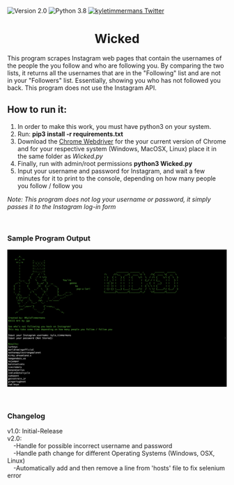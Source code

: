 ![Version 2.0](http://img.shields.io/badge/version-v2.0-orange.svg)
![Python 3.8](http://img.shields.io/badge/python-3.8-blue.svg)
[![kyletimmermans Twitter](http://img.shields.io/twitter/url/http/shields.io.svg?style=social&label=Follow)](https://twitter.com/kyletimmermans)

# <div align="center">Wicked</div>

This program scrapes Instagram web pages that contain the usernames of the people the you follow and who are following you. By comparing the two lists, it returns all the usernames that are in the "Following" list and are not in your "Followers" list. Essentially, showing you who has not followed you back. This program does not use the Instagram API.

## How to run it:
1. In order to make this work, you must have python3 on your system.
2. Run: **pip3 install -r requirements.txt**
3. Download the [Chrome Webdriver](https://chromedriver.chromium.org/downloads "Chrome Webdriver")
 for the your current version of Chrome and for your respective system (Windows, MacOSX, Linux) place it in the same folder as _Wicked.py_
4. Finally, run with admin/root permissions **python3 Wicked.py**
5. Input your username and password for Instagram, and wait a few minutes for it to print to the console, depending on how many people you follow / follow you

_Note: This program does not log your username or password, it simply passes it to the Instagram log-in form_

<p>&nbsp;</p>

### Sample Program Output
![alt text](https://github.com/kyletimmermans/wicked/blob/master/output_screenshot.png "Sample Program Output")

</br>

### Changelog
<div>v1.0: Initial-Release</div>
<div>v2.0:<div>
<div>&ensp;&ensp;-Handle for possible incorrect username and password</div>
<div>&ensp;&ensp;-Handle path change for different Operating Systems (Windows, OSX, Linux)</div>
<div>&ensp;&ensp;-Automatically add and then remove a line from 'hosts' file to fix selenium error</div>
